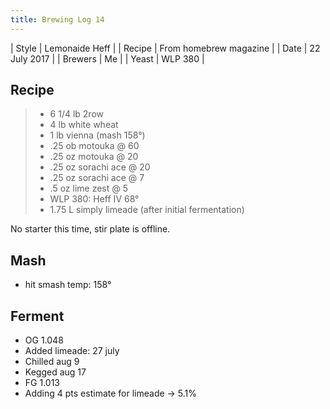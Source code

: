 ```yaml
---
title: Brewing Log 14
---
```


| Style | Lemonaide Heff |
| Recipe | From homebrew magazine |
| Date | 22 July 2017 |
| Brewers | Me |
| Yeast | WLP 380 |

## Recipe

> - 6 1/4 lb 2row
> - 4 lb white wheat
> - 1 lb vienna (mash 158°)
> - .25 ob motouka @ 60
> - .25 oz motouka @ 20
> - .25 oz sorachi ace @ 20
> - .25 oz sorachi ace @ 7
> - .5 oz lime zest @ 5
> - WLP 380: Heff IV 68°
> - 1.75 L simply limeade (after initial fermentation)

No starter this time, stir plate is offline.

## Mash

* hit smash temp: 158°

## Ferment

* OG 1.048
* Added limeade: 27 july
* Chilled aug 9
* Kegged aug 17
* FG 1.013
* Adding 4 pts estimate for limeade -> 5.1%
